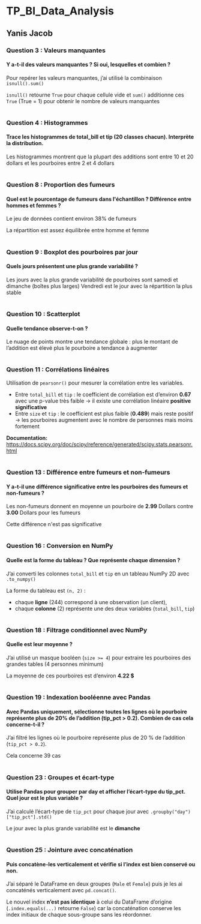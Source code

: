 # TP_BI_Data_Analysis
## Yanis Jacob

### Question 3 : Valeurs manquantes
#### Y a-t-il des valeurs manquantes ? Si oui, lesquelles et combien ?

Pour repérer les valeurs manquantes, j’ai utilisé la combinaison `isnull().sum()`

`isnull()` retourne `True` pour chaque cellule vide et `sum()` additionne ces `True` (True = 1) pour obtenir le nombre de valeurs manquantes
#

### Question 4 : Histogrammes
#### Trace les histogrammes de total_bill et tip (20 classes chacun). Interprète la distribution.

Les histogrammes montrent que la plupart des additions sont entre 10 et 20 dollars et les pourboires entre 2 et 4 dollars 
#


### Question 8 : Proportion des fumeurs
#### Quel est le pourcentage de fumeurs dans l'échantillon ? Différence entre hommes et femmes ?

Le jeu de données contient environ 38% de fumeurs

La répartition est assez équilibrée entre homme et femme
#

### Question 9 : Boxplot des pourboires par jour
#### Quels jours présentent une plus grande variabilité ?

Les jours avec la plus grande variabilité de pourboires sont samedi et dimanche (boîtes plus larges)
Vendredi est le jour avec la répartition la plus stable
#

### Question 10 : Scatterplot
#### Quelle tendance observe-t-on ?

Le nuage de points montre une tendance globale : plus le montant de l’addition est élevé plus le pourboire a tendance à augmenter
#  

### Question 11 : Corrélations linéaires

Utilisation de `pearsonr()` pour mesurer la corrélation entre les variables.

- Entre `total_bill` et `tip` : le coefficient de corrélation est d’environ **0.67** avec une p-value très faible → il existe une corrélation linéaire **positive significative**
- Entre `size` et `tip` : le coefficient est plus faible (**0.489**) mais reste positif → les pourboires augmentent avec le nombre de personnes mais moins fortement

**Documentation:**
https://docs.scipy.org/doc/scipy/reference/generated/scipy.stats.pearsonr.html
#

### Question 13 : Différence entre fumeurs et non-fumeurs
#### Y a-t-il une différence significative entre les pourboires des fumeurs et non-fumeurs ?

Les non-fumeurs donnent en moyenne un pourboire de **2.99** Dollars contre **3.00** Dollars pour les fumeurs

Cette différence n'est pas significative
#

### Question 16 : Conversion en NumPy
#### Quelle est la forme du tableau ? Que représente chaque dimension ?

J’ai converti les colonnes `total_bill` et `tip` en un tableau NumPy 2D avec `.to_numpy()`

La forme du tableau est `(n, 2)` :
- chaque **ligne** (244) correspond à une observation (un client),
- chaque **colonne** (2) représente une des deux variables (`total_bill`, `tip`)
#

### Question 18 : Filtrage conditionnel avec NumPy
#### Quelle est leur moyenne ?

J’ai utilisé un masque booléen (`size >= 4`) pour extraire les pourboires des grandes tables (4 personnes minimum)

La moyenne de ces pourboires est d’environ **4.22 $**
#

### Question 19 : Indexation booléenne avec Pandas
#### Avec Pandas uniquement, sélectionne toutes les lignes où le pourboire représente plus de 20% de l’addition (tip_pct > 0.2). Combien de cas cela concerne-t-il ?

J’ai filtré les lignes où le pourboire représente plus de 20 % de l’addition (`tip_pct > 0.2`).

Cela concerne 39 cas
#

### Question 23 : Groupes et écart-type
#### Utilise Pandas pour grouper par day et afficher l’écart-type du tip_pct. Quel jour est le plus variable ?

J’ai calculé l’écart-type de `tip_pct` pour chaque jour avec `.groupby("day")["tip_pct"].std()`

Le jour avec la plus grande variabilité est le **dimanche**
#

### Question 25 : Jointure avec concaténation
#### Puis concatène-les verticalement et vérifie si l’index est bien conservé ou non.

J’ai séparé le DataFrame en deux groupes (`Male` et `Female`) puis je les ai concaténés verticalement avec `pd.concat()`.

Le nouvel index **n’est pas identique** à celui du DataFrame d’origine (`.index.equals(...)` retourne `False`) car la concaténation conserve les index initiaux de chaque sous-groupe sans les réordonner.

